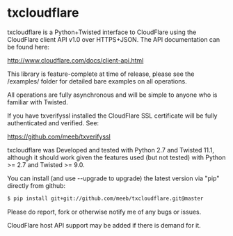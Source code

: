 txcloudflare
============

txcloudflare is a Python+Twisted interface to CloudFlare using the CloudFlare
client API v1.0 over HTTPS+JSON. The API documentation can be found here:

http://www.cloudflare.com/docs/client-api.html

This library is feature-complete at time of release, please see the /examples/
folder for detailed bare examples on all operations.

All operations are fully asynchronous and will be simple to anyone who is
familiar with Twisted.

If you have txverifyssl installed the CloudFlare SSL certificate will be fully
authenticated and verified. See:

https://github.com/meeb/txverifyssl

txcloudflare was Developed and tested with Python 2.7 and Twisted 11.1, although
it should work given the features used (but not tested) with Python >= 2.7 and
Twisted >= 9.0.

You can install (and use --upgrade to upgrade) the latest version via "pip"
directly from github:

```bash
$ pip install git+git://github.com/meeb/txcloudflare.git@master
```

Please do report, fork or otherwise notify me of any bugs or issues.

CloudFlare host API support may be added if there is demand for it.
